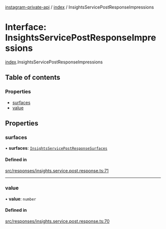 [instagram-private-api](../../README.md) / [index](../../modules/index.md) / InsightsServicePostResponseImpressions

# Interface: InsightsServicePostResponseImpressions

[index](../../modules/index.md).InsightsServicePostResponseImpressions

## Table of contents

### Properties

- [surfaces](InsightsServicePostResponseImpressions.md#surfaces)
- [value](InsightsServicePostResponseImpressions.md#value)

## Properties

### surfaces

• **surfaces**: [`InsightsServicePostResponseSurfaces`](InsightsServicePostResponseSurfaces.md)

#### Defined in

[src/responses/insights.service.post.response.ts:71](https://github.com/Nerixyz/instagram-private-api/blob/0e0721c/src/responses/insights.service.post.response.ts#L71)

___

### value

• **value**: `number`

#### Defined in

[src/responses/insights.service.post.response.ts:70](https://github.com/Nerixyz/instagram-private-api/blob/0e0721c/src/responses/insights.service.post.response.ts#L70)
